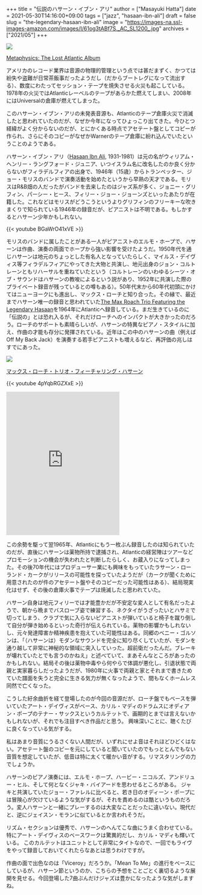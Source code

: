 +++
title = "伝説のハサーン・イブン・アリ"
author = ["Masayuki Hatta"]
date = 2021-05-30T14:16:00+09:00
tags = ["jazz", "hasaan-ibn-ali"]
draft = false
slug = "the-legendary-hasaan-ibn-ali"
image = "https://images-na.ssl-images-amazon.com/images/I/61og3tABf7S._AC_SL1200_.jpg"
archives = ["2021/05"]
+++

<p><a href="https://www.amazon.co.jp/Metaphysics-Atlantic-Album-Hasaan-Ali/dp/B08KR71VNS?__mk_ja_JP=%E3%82%AB%E3%82%BF%E3%82%AB%E3%83%8A&dchild=1&keywords=hasaan+ibn+ali&qid=1622350078&sr=8-2&linkCode=li2&tag=myhumangetsme-22&linkId=e5420aa2fbeacede5a65c1eb3ff73bdb&language=ja_JP&ref_=as_li_ss_il" target="_blank" rel="nofollow"><img border="0" src="//ws-fe.amazon-adsystem.com/widgets/q?_encoding=UTF8&ASIN=B08KR71VNS&Format= _SL500_&ID=AsinImage&MarketPlace=JP&ServiceVersion=20070822&WS=1&tag=myhumangetsme-22&language=ja_JP" ></a><img src="https://ir-jp.amazon-adsystem.com/e/ir?t=myhumangetsme-22&language=ja_JP&l=li2&o=9&a=B08KR71VNS" width="1" height="1" border="0" alt="" style="border:none !important; margin:0px !important;" /></p> <p><a href="https://www.amazon.co.jp/Metaphysics-Atlantic-Album-Hasaan-Ali/dp/B08KR71VNS?__mk_ja_JP=%E3%82%AB%E3%82%BF%E3%82%AB%E3%83%8A&dchild=1&keywords=hasaan+ibn+ali&qid=1622350078&sr=8-2&linkCode=li2&tag=myhumangetsme-22&linkId=e5420aa2fbeacede5a65c1eb3ff73bdb&language=ja_JP&ref_=as_li_ss_il" target="_blank" rel="nofollow">Metaphysics: The Lost Atlantic Album</a></p>

アメリカのレコード業界は音源の物理的管理という点では甚だまずく、かつては紛失や盗難が日常茶飯事だったようだし（だからブートレグになって流出する）、数度にわたってセッション・テープを焼失させる火災も起こしている。1978年の火災ではAtlanticレーベルのテープがあらかた燃えてしまい、2008年にはUniversalの倉庫が燃えてしまった。

このハサーン・イブン・アリの未発表音源も、Atlanticのテープ倉庫火災で消滅したと思われていたのだが、なぜか今年になってひょっこり出てきた。今ひとつ経緯がよく分からないのだが、とにかくある時点でアセテート盤としてコピーが作られ、さらにそのコピーがなぜかWarnerのテープ倉庫に紛れ込んでいたということのようである。

ハサーン・イブン・アリ（[Hasaan Ibn Ali](https://en.wikipedia.org/wiki/Hasaan%5FIbn%5FAli), 1931-1981）は元の名がウィリアム・ヘンリー・ラングフォード・ジュニア、いつイスラム名に改名したのか良く分からないがフィラデルフィアの出身で、1946年（15歳）からトランペッター、ジョー・モリスのバンドで演奏活動を始めたというから早熟の天才である。モリスはR&B畑の人だったがバンドを去来したのはジャズ系が多く、ジョニー・グリフィン、パーシー・ヒース、フィリー・ジョー・ジョーンズといったあたりが在籍した。これなどはモリスがどうこうというよりグリフィンのフリーキーな吹きまくりで知られている1946年の録音だが、ピアニストは不明である。もしかするとハサーン少年かもしれない。

{{< youtube BGaWrO41xVE >}}

モリスのバンドに属したことがある一人がピアニストのエルモ・ホープで、ハサーンは作曲、演奏の両面でホープから強い影響を受けたようだ。1950年代を通じハサーンは地元のちょっとした有名人となっていたらしく、マイルス・デイヴィス等フィラデルフィアにやってきた大物と共演し、地元出身のジョン・コルトレーンともリハーサルを重ねていたという（コルトレーンのいわゆるシーツ・オブ・サウンドはハサーンの教唆によるという説があり、1952年に共演した際のプライベート録音が残っているとの噂もある）。50年代末から60年代初頭にかけてはニューヨークにも進出し、マックス・ローチと知り合った。その縁で、最近までハサーン唯一の録音と思われていた[The Max Roach Trio Featuring the Legendary Hasaan](https://amzn.to/3vB98yO)を1964年にAtlanticへ録音している。まだ生きているのに「伝説の」とは恐れ入るが、それだけローチへのインパクトが大きかったのだろう。ローチのサポートも素晴らしいが、ハサーンの特異なピアノ・スタイルに加え、作曲の才能も存分に発揮されている。近年はこの中のハサーンの曲（例えばOff My Back Jack）を演奏する若手ピアニストも増えるなど、再評価の兆しはすでにあった。

<p><a href="https://www.amazon.co.jp/%E3%83%9E%E3%83%83%E3%82%AF%E3%82%B9%E3%83%BB%E3%83%AD%E3%83%BC%E3%83%81%E3%83%BB%E3%83%88%E3%83%AA%E3%82%AA%E3%83%BB%E3%83%95%E3%82%A3%E3%83%BC%E3%83%81%E3%83%A3%E3%83%AA%E3%83%B3%E3%82%B0%E3%83%BB%E3%83%8F%E3%82%B5%E3%83%BC%E3%83%B3-SHM-CD-%E3%83%9E%E3%83%83%E3%82%AF%E3%82%B9%E3%83%BB%E3%83%AD%E3%83%BC%E3%83%81/dp/B071NHJS3Q?pd_rd_w=5PO89&pf_rd_p=e0138d67-9e5b-487b-a2c3-be9ff3010069&pf_rd_r=5BYPNJ1EP6WMCT31FD97&pd_rd_r=8025144a-7f68-4aa2-8657-2afd4ba9e0b4&pd_rd_wg=ze47I&pd_rd_i=B071NHJS3Q&psc=1&linkCode=li2&tag=myhumangetsme-22&linkId=3ea3976d24c894196710e3a000c4a335&language=ja_JP&ref_=as_li_ss_il" target="_blank" rel="nofollow"><img border="0" src="//ws-fe.amazon-adsystem.com/widgets/q?_encoding=UTF8&ASIN=B071NHJS3Q&Format= _SL500_&ID=AsinImage&MarketPlace=JP&ServiceVersion=20070822&WS=1&tag=myhumangetsme-22&language=ja_JP" ></a><img src="https://ir-jp.amazon-adsystem.com/e/ir?t=myhumangetsme-22&language=ja_JP&l=li2&o=9&a=B071NHJS3Q" width="1" height="1" border="0" alt="" style="border:none !important; margin:0px !important;" /></p> <p><a href="https://www.amazon.co.jp/%E3%83%9E%E3%83%83%E3%82%AF%E3%82%B9%E3%83%BB%E3%83%AD%E3%83%BC%E3%83%81%E3%83%BB%E3%83%88%E3%83%AA%E3%82%AA%E3%83%BB%E3%83%95%E3%82%A3%E3%83%BC%E3%83%81%E3%83%A3%E3%83%AA%E3%83%B3%E3%82%B0%E3%83%BB%E3%83%8F%E3%82%B5%E3%83%BC%E3%83%B3-SHM-CD-%E3%83%9E%E3%83%83%E3%82%AF%E3%82%B9%E3%83%BB%E3%83%AD%E3%83%BC%E3%83%81/dp/B071NHJS3Q?pd_rd_w=5PO89&pf_rd_p=e0138d67-9e5b-487b-a2c3-be9ff3010069&pf_rd_r=5BYPNJ1EP6WMCT31FD97&pd_rd_r=8025144a-7f68-4aa2-8657-2afd4ba9e0b4&pd_rd_wg=ze47I&pd_rd_i=B071NHJS3Q&psc=1&linkCode=li2&tag=myhumangetsme-22&linkId=3ea3976d24c894196710e3a000c4a335&language=ja_JP&ref_=as_li_ss_il" target="_blank" rel="nofollow">マックス・ローチ・トリオ・フィーチャリング・ハサーン<SHM-CD></a></p>

{{< youtube 4pYqbRGZXxE >}}

<iframe src="https://open.spotify.com/embed/album/5PRPdUdfuX532COPYP5AUX" width="300" height="380" frameborder="0" allowtransparency="true" allow="encrypted-media"></iframe>

この余勢を駆って翌1965年、Atlanticにもう一枚ぶん録音したのは知られていたのだが、直後にハサーンは薬物所持で逮捕され、Atlanticの経営陣はツアーなどプロモーションの機会が失われたと判断したらしく、お蔵入りになってしまった。その後70年代にはプロデューサー業にも興味をもっていたラサーン・ローランド・カークがリリースの可能性を探っていたようだが（カークが聞くために用意されたのが件のアセテート盤やそのコピーだった可能性はある）、結局現実化はせず、その後の倉庫火事でテープは焼滅したと思われていた。

ハサーン自身は地元フィリーでは才能豊かだが不安定な変人として有名だったようで、朝から晩までバスローブ姿で練習する、ネクタイがうざったいとハサミで切ってしまう、クラブで気に入らないピアニストが弾いていると椅子を蹴り倒して自分が弾き始めるといった奇行が伝えられている。薬物の影響かもしれないし、元々発達障害か精神疾患を抱えていた可能性はある。同郷のベニー・ゴルソンは、「（ハサーンは）モダンなサウンドを完全に知り尽くしていたが、モダンを通り越して非常に神秘的な領域に突入していった。超前衛だったんだ。ブレーキが壊れていたとでも言うのかねえ」と述べていて、まあそんなところがあったのかもしれない。結局その後は薬物中毒やら何やらで体調が悪化し、引退状態で両親と実家暮らしだったようだが、1980年に火事で両親と家とそれまで書きためていた譜面を失うと完全に生きる気力が無くなったようで、間もなくホームレス同然で亡くなった。

こうした紆余曲折を経て登場したのが今回の音源だが、ローチ盤でもベースを弾いていたアート・デイヴィスがベース、カリル・マディのドラムスにオディアン・ポープのテナー・サックスというカルテットで、画期的とまでは言えないかもしれないが、それでも注目すべき作品だと思う。 興味深いことに、聴くたびに良くなっている気がする。

私はあまり音質にうるさくない人間だが、いずれにせよ音はそれほどひどくはない。アセテート盤のコピーを元にしていると聞いていたのでもっととんでもない音質を想定していたが、低音は特に太くて暖かい音がする。リマスタリングの力でしょうか。

ハサーンのピアノ演奏には、エルモ・ホープ、ハービー・ニコルズ、アンドリュー・ヒル、そして何となくジャキ・バイアードを思わせるところがある。 ジャキと共演していたジョー・ファレルに比べると、若き日のオディーン・ポープには冒険心が欠けているような気がするが、それを責めるのは酷というものだろう。変人ハサーンと一緒にプレーするのは大変なことだったに違いない。現代だと、逆にジェイスン・モランに似ているとか言われそうだ。

リズム・セクションは優秀で、ハサーンのへんてこな曲にうまく合わせている。特にアート・デイヴィスのベースワークは驚異的だし、カリル・マディも輝いている。 このカルテットはユニットとして非常にタイトなので、一回でもライヴをやって録音しておいてくれたらなあとは思うわけですが。

作曲の面で出色なのは「Viceroy」だろうか。「Mean To Me」の進行をベースにしているが、ハサーン節というのか、こちらの予想をことごとく裏切るような展開を見せる。今回登場した7曲ぶんだけジャズは豊かになったような気がしますね。
